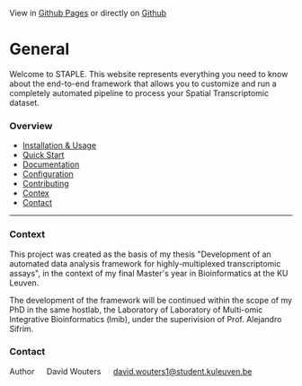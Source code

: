 View in [Github Pages](https://woutdavid.github.io/ST-nextflow-pipeline/) or directly on [Github](https://github.com/WoutDavid/ST-nextflow-pipeline/) 

# General

Welcome to STAPLE. This website represents everything you need to know about the end-to-end framework 
that allows you to customize and run a completely automated pipeline to process your Spatial Transcriptomic dataset.

### Overview


* [Installation & Usage](installation.md)
* [Quick Start](quick-start.md)
* [Documentation](documentation-start.md)
* [Configuration](configuration.md)
* [Contributing](contributing.md)
* [Contex](#context)
* [Contact](#contact)

* * *

### Context
This project was created as the basis of my thesis "Development of an automated data
analysis framework for highly-multiplexed transcriptomic assays", in the context of my final Master's year in Bioinformatics at the KU Leuven. 

The development of the framework will be continued within the scope of my PhD in the same hostlab, the Laboratory of Laboratory of Multi-omic Integrative Bioinformatics (lmib), under the superivision of Prof. Alejandro Sifrim. 

### Contact 

Author &emsp; David Wouters &emsp; david.wouters1@student.kuleuven.be

